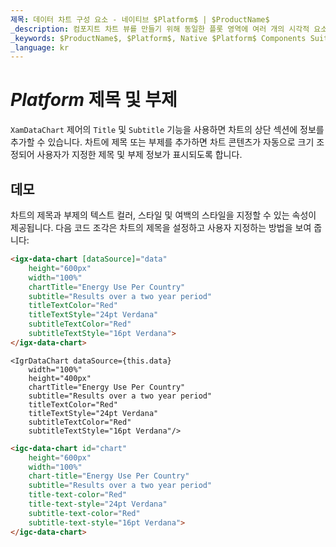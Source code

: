 ```yaml
---
제목: 데이터 차트 구성 요소 - 네이티브 $Platform$ | $ProductName$
_description: 컴포지트 차트 뷰를 만들기 위해 동일한 플롯 영역에 여러 개의 시각적 요소 인스턴스를 표시하는 데이터 차트를 만듭니다.
_keywords: $ProductName$, $Platform$, Native $Platform$ Components Suite, Native $Platform$ Controls, Native $Platform$ Components, Native $Platform$ Components Library, $Platform$ Chart, $Platform$ Chart Control, $Platform$ Chart Example, $Platform$ Chart Component, $Platform$ Data Chart
_language: kr
---
```

# $Platform$ 제목 및 부제

`XamDataChart` 제어의 `Title` 및 `Subtitle` 기능을 사용하면 차트의 상단 섹션에 정보를 추가할 수 있습니다. 차트에 제목 또는 부제를 추가하면 차트 콘텐츠가 자동으로 크기 조정되어 사용자가 지정한 제목 및 부제 정보가 표시되도록 합니다.

## 데모


<code-view style="height: 500px"
           data-demos-base-url="{environment:dvDemosBaseUrl}"
           iframe-src="{environment:dvDemosBaseUrl}/charts/data-chart-chart-titles"
           github-src="charts/data-chart/chart-titles">
</code-view>

<div class="divider--half"></div>

차트의 제목과 부제의 텍스트 컬러, 스타일 및 여백의 스타일을 지정할 수 있는 속성이 제공됩니다. 다음 코드 조각은 차트의 제목을 설정하고 사용자 지정하는 방법을 보여 줍니다:

```html
<igx-data-chart [dataSource]="data"
    height="600px"
    width="100%"
    chartTitle="Energy Use Per Country"
    subtitle="Results over a two year period"
    titleTextColor="Red"
    titleTextStyle="24pt Verdana"
    subtitleTextColor="Red"
    subtitleTextStyle="16pt Verdana">
</igx-data-chart>
```

```tsx
<IgrDataChart dataSource={this.data}
    width="100%"
    height="400px"
    chartTitle="Energy Use Per Country"
    subtitle="Results over a two year period"
    titleTextColor="Red"
    titleTextStyle="24pt Verdana"
    subtitleTextColor="Red"
    subtitleTextStyle="16pt Verdana"/>
```

```html
<igc-data-chart id="chart"
    height="600px"
    width="100%"
    chart-title="Energy Use Per Country"
    subtitle="Results over a two year period"
    title-text-color="Red"
    title-text-style="24pt Verdana"
    subtitle-text-color="Red"
    subtitle-text-style="16pt Verdana">
</igc-data-chart>
```
